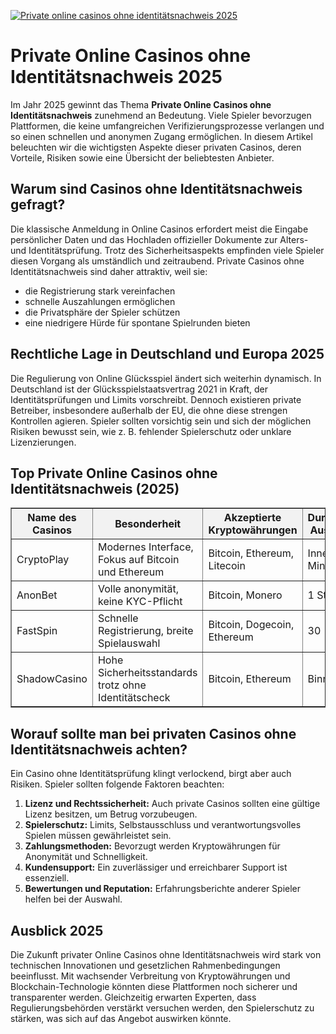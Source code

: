[![Private online casinos ohne identitätsnachweis 2025](https://123-caf.pages.dev/gitsignup.png)](https://vrmoo.ru/Bt82HjjY)

<h1>Private Online Casinos ohne Identitätsnachweis 2025</h1>  <p>Im Jahr 2025 gewinnt das Thema <strong>Private Online Casinos ohne Identitätsnachweis</strong> zunehmend an Bedeutung. Viele Spieler bevorzugen Plattformen, die keine umfangreichen Verifizierungsprozesse verlangen und so einen schnellen und anonymen Zugang ermöglichen. In diesem Artikel beleuchten wir die wichtigsten Aspekte dieser privaten Casinos, deren Vorteile, Risiken sowie eine Übersicht der beliebtesten Anbieter.</p>  <h2>Warum sind Casinos ohne Identitätsnachweis gefragt?</h2>  <p>Die klassische Anmeldung in Online Casinos erfordert meist die Eingabe persönlicher Daten und das Hochladen offizieller Dokumente zur Alters- und Identitätsprüfung. Trotz des Sicherheitsaspekts empfinden viele Spieler diesen Vorgang als umständlich und zeitraubend. Private Casinos ohne Identitätsnachweis sind daher attraktiv, weil sie:</p>  <ul>   <li>die Registrierung stark vereinfachen</li>   <li>schnelle Auszahlungen ermöglichen</li>   <li>die Privatsphäre der Spieler schützen</li>   <li>eine niedrigere Hürde für spontane Spielrunden bieten</li> </ul>  <h2>Rechtliche Lage in Deutschland und Europa 2025</h2>  <p>Die Regulierung von Online Glücksspiel ändert sich weiterhin dynamisch. In Deutschland ist der Glücksspielstaatsvertrag 2021 in Kraft, der Identitätsprüfungen und Limits vorschreibt. Dennoch existieren private Betreiber, insbesondere außerhalb der EU, die ohne diese strengen Kontrollen agieren. Spieler sollten vorsichtig sein und sich der möglichen Risiken bewusst sein, wie z. B. fehlender Spielerschutz oder unklare Lizenzierungen.</p>  <h2>Top Private Online Casinos ohne Identitätsnachweis (2025)</h2>  <table border="1" cellpadding="8" cellspacing="0" style="border-collapse: collapse; width: 100%; max-width: 700px;">   <thead>     <tr style="background-color:#f2f2f2;">       <th>Name des Casinos</th>       <th>Besonderheit</th>       <th>Akzeptierte Kryptowährungen</th>       <th>Durchschnittliche Auszahlungszeit</th>     </tr>   </thead>   <tbody>     <tr>       <td>CryptoPlay</td>       <td>Modernes Interface, Fokus auf Bitcoin und Ethereum</td>       <td>Bitcoin, Ethereum, Litecoin</td>       <td>Innerhalb von 30 Minuten</td>     </tr>     <tr>       <td>AnonBet</td>       <td>Volle anonymität, keine KYC-Pflicht</td>       <td>Bitcoin, Monero</td>       <td>1 Stunde</td>     </tr>     <tr>       <td>FastSpin</td>       <td>Schnelle Registrierung, breite Spielauswahl</td>       <td>Bitcoin, Dogecoin, Ethereum</td>       <td>30 - 45 Minuten</td>     </tr>     <tr>       <td>ShadowCasino</td>       <td>Hohe Sicherheitsstandards trotz ohne Identitätscheck</td>       <td>Bitcoin, Ethereum</td>       <td>Binnen 1 Stunde</td>     </tr>   </tbody> </table>  <h2>Worauf sollte man bei privaten Casinos ohne Identitätsnachweis achten?</h2>  <p>Ein Casino ohne Identitätsprüfung klingt verlockend, birgt aber auch Risiken. Spieler sollten folgende Faktoren beachten:</p>  <ol>   <li><strong>Lizenz und Rechtssicherheit:</strong> Auch private Casinos sollten eine gültige Lizenz besitzen, um Betrug vorzubeugen.</li>   <li><strong>Spielerschutz:</strong> Limits, Selbstausschluss und verantwortungsvolles Spielen müssen gewährleistet sein.</li>   <li><strong>Zahlungsmethoden:</strong> Bevorzugt werden Kryptowährungen für Anonymität und Schnelligkeit.</li>   <li><strong>Kundensupport:</strong> Ein zuverlässiger und erreichbarer Support ist essenziell.</li>   <li><strong>Bewertungen und Reputation:</strong> Erfahrungsberichte anderer Spieler helfen bei der Auswahl.</li> </ol>  <h2>Ausblick 2025</h2>  <p>Die Zukunft privater Online Casinos ohne Identitätsnachweis wird stark von technischen Innovationen und gesetzlichen Rahmenbedingungen beeinflusst. Mit wachsender Verbreitung von Kryptowährungen und Blockchain-Technologie könnten diese Plattformen noch sicherer und transparenter werden. Gleichzeitig erwarten Experten, dass Regulierungsbehörden verstärkt versuchen werden, den Spielerschutz zu stärken, was sich auf das Angebot auswirken könnte.</p>